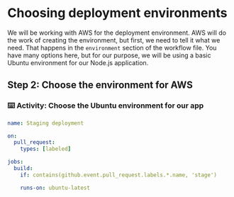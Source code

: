 # Choosing deployment environments

We will be working with AWS for the deployment environment. AWS will do the work of creating the environment, but first, we need to tell it what we need. That happens in the `environment` section of the workflow file. You have many options here, but for our purpose, we will be using a basic Ubuntu environment for our Node.js application.

## Step 2: Choose the environment for AWS

### :keyboard: Activity: Choose the Ubuntu environment for our app

```yml
name: Staging deployment

on: 
  pull_request:
    types: [labeled]

jobs:
  build:
    if: contains(github.event.pull_request.labels.*.name, 'stage')

    runs-on: ubuntu-latest
```
